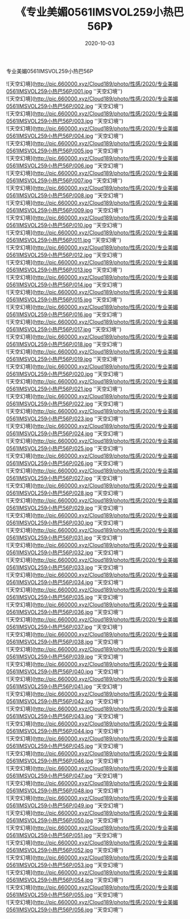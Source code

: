 ﻿---
layout: post
title:  《专业美媚0561IMSVOL259小热巴56P》
date:   2020-10-03
img: http://pic.660000.xyz/Cloud189/photo/性感/2020/专业美媚0561IMSVOL259小热巴56P/000.jpg
categories: [美女, 性感, 泳衣]
---

专业美媚0561IMSVOL259小热巴56P



![天空幻境](http://pic.660000.xyz/Cloud189/photo/性感/2020/专业美媚0561IMSVOL259小热巴56P/001.jpg ''天空幻境'') <br>
![天空幻境](http://pic.660000.xyz/Cloud189/photo/性感/2020/专业美媚0561IMSVOL259小热巴56P/002.jpg ''天空幻境'') <br>
![天空幻境](http://pic.660000.xyz/Cloud189/photo/性感/2020/专业美媚0561IMSVOL259小热巴56P/003.jpg ''天空幻境'') <br>
![天空幻境](http://pic.660000.xyz/Cloud189/photo/性感/2020/专业美媚0561IMSVOL259小热巴56P/004.jpg ''天空幻境'') <br>
![天空幻境](http://pic.660000.xyz/Cloud189/photo/性感/2020/专业美媚0561IMSVOL259小热巴56P/005.jpg ''天空幻境'') <br>
![天空幻境](http://pic.660000.xyz/Cloud189/photo/性感/2020/专业美媚0561IMSVOL259小热巴56P/006.jpg ''天空幻境'') <br>
![天空幻境](http://pic.660000.xyz/Cloud189/photo/性感/2020/专业美媚0561IMSVOL259小热巴56P/007.jpg ''天空幻境'') <br>
![天空幻境](http://pic.660000.xyz/Cloud189/photo/性感/2020/专业美媚0561IMSVOL259小热巴56P/008.jpg ''天空幻境'') <br>
![天空幻境](http://pic.660000.xyz/Cloud189/photo/性感/2020/专业美媚0561IMSVOL259小热巴56P/009.jpg ''天空幻境'') <br>
![天空幻境](http://pic.660000.xyz/Cloud189/photo/性感/2020/专业美媚0561IMSVOL259小热巴56P/010.jpg ''天空幻境'') <br>
![天空幻境](http://pic.660000.xyz/Cloud189/photo/性感/2020/专业美媚0561IMSVOL259小热巴56P/011.jpg ''天空幻境'') <br>
![天空幻境](http://pic.660000.xyz/Cloud189/photo/性感/2020/专业美媚0561IMSVOL259小热巴56P/012.jpg ''天空幻境'') <br>
![天空幻境](http://pic.660000.xyz/Cloud189/photo/性感/2020/专业美媚0561IMSVOL259小热巴56P/013.jpg ''天空幻境'') <br>
![天空幻境](http://pic.660000.xyz/Cloud189/photo/性感/2020/专业美媚0561IMSVOL259小热巴56P/014.jpg ''天空幻境'') <br>
![天空幻境](http://pic.660000.xyz/Cloud189/photo/性感/2020/专业美媚0561IMSVOL259小热巴56P/015.jpg ''天空幻境'') <br>
![天空幻境](http://pic.660000.xyz/Cloud189/photo/性感/2020/专业美媚0561IMSVOL259小热巴56P/016.jpg ''天空幻境'') <br>
![天空幻境](http://pic.660000.xyz/Cloud189/photo/性感/2020/专业美媚0561IMSVOL259小热巴56P/017.jpg ''天空幻境'') <br>
![天空幻境](http://pic.660000.xyz/Cloud189/photo/性感/2020/专业美媚0561IMSVOL259小热巴56P/018.jpg ''天空幻境'') <br>
![天空幻境](http://pic.660000.xyz/Cloud189/photo/性感/2020/专业美媚0561IMSVOL259小热巴56P/019.jpg ''天空幻境'') <br>
![天空幻境](http://pic.660000.xyz/Cloud189/photo/性感/2020/专业美媚0561IMSVOL259小热巴56P/020.jpg ''天空幻境'') <br>
![天空幻境](http://pic.660000.xyz/Cloud189/photo/性感/2020/专业美媚0561IMSVOL259小热巴56P/021.jpg ''天空幻境'') <br>
![天空幻境](http://pic.660000.xyz/Cloud189/photo/性感/2020/专业美媚0561IMSVOL259小热巴56P/022.jpg ''天空幻境'') <br>
![天空幻境](http://pic.660000.xyz/Cloud189/photo/性感/2020/专业美媚0561IMSVOL259小热巴56P/023.jpg ''天空幻境'') <br>
![天空幻境](http://pic.660000.xyz/Cloud189/photo/性感/2020/专业美媚0561IMSVOL259小热巴56P/024.jpg ''天空幻境'') <br>
![天空幻境](http://pic.660000.xyz/Cloud189/photo/性感/2020/专业美媚0561IMSVOL259小热巴56P/025.jpg ''天空幻境'') <br>
![天空幻境](http://pic.660000.xyz/Cloud189/photo/性感/2020/专业美媚0561IMSVOL259小热巴56P/026.jpg ''天空幻境'') <br>
![天空幻境](http://pic.660000.xyz/Cloud189/photo/性感/2020/专业美媚0561IMSVOL259小热巴56P/027.jpg ''天空幻境'') <br>
![天空幻境](http://pic.660000.xyz/Cloud189/photo/性感/2020/专业美媚0561IMSVOL259小热巴56P/028.jpg ''天空幻境'') <br>
![天空幻境](http://pic.660000.xyz/Cloud189/photo/性感/2020/专业美媚0561IMSVOL259小热巴56P/029.jpg ''天空幻境'') <br>
![天空幻境](http://pic.660000.xyz/Cloud189/photo/性感/2020/专业美媚0561IMSVOL259小热巴56P/030.jpg ''天空幻境'') <br>
![天空幻境](http://pic.660000.xyz/Cloud189/photo/性感/2020/专业美媚0561IMSVOL259小热巴56P/031.jpg ''天空幻境'') <br>
![天空幻境](http://pic.660000.xyz/Cloud189/photo/性感/2020/专业美媚0561IMSVOL259小热巴56P/032.jpg ''天空幻境'') <br>
![天空幻境](http://pic.660000.xyz/Cloud189/photo/性感/2020/专业美媚0561IMSVOL259小热巴56P/033.jpg ''天空幻境'') <br>
![天空幻境](http://pic.660000.xyz/Cloud189/photo/性感/2020/专业美媚0561IMSVOL259小热巴56P/034.jpg ''天空幻境'') <br>
![天空幻境](http://pic.660000.xyz/Cloud189/photo/性感/2020/专业美媚0561IMSVOL259小热巴56P/035.jpg ''天空幻境'') <br>
![天空幻境](http://pic.660000.xyz/Cloud189/photo/性感/2020/专业美媚0561IMSVOL259小热巴56P/036.jpg ''天空幻境'') <br>
![天空幻境](http://pic.660000.xyz/Cloud189/photo/性感/2020/专业美媚0561IMSVOL259小热巴56P/037.jpg ''天空幻境'') <br>
![天空幻境](http://pic.660000.xyz/Cloud189/photo/性感/2020/专业美媚0561IMSVOL259小热巴56P/038.jpg ''天空幻境'') <br>
![天空幻境](http://pic.660000.xyz/Cloud189/photo/性感/2020/专业美媚0561IMSVOL259小热巴56P/039.jpg ''天空幻境'') <br>
![天空幻境](http://pic.660000.xyz/Cloud189/photo/性感/2020/专业美媚0561IMSVOL259小热巴56P/040.jpg ''天空幻境'') <br>
![天空幻境](http://pic.660000.xyz/Cloud189/photo/性感/2020/专业美媚0561IMSVOL259小热巴56P/041.jpg ''天空幻境'') <br>
![天空幻境](http://pic.660000.xyz/Cloud189/photo/性感/2020/专业美媚0561IMSVOL259小热巴56P/042.jpg ''天空幻境'') <br>
![天空幻境](http://pic.660000.xyz/Cloud189/photo/性感/2020/专业美媚0561IMSVOL259小热巴56P/043.jpg ''天空幻境'') <br>
![天空幻境](http://pic.660000.xyz/Cloud189/photo/性感/2020/专业美媚0561IMSVOL259小热巴56P/044.jpg ''天空幻境'') <br>
![天空幻境](http://pic.660000.xyz/Cloud189/photo/性感/2020/专业美媚0561IMSVOL259小热巴56P/045.jpg ''天空幻境'') <br>
![天空幻境](http://pic.660000.xyz/Cloud189/photo/性感/2020/专业美媚0561IMSVOL259小热巴56P/046.jpg ''天空幻境'') <br>
![天空幻境](http://pic.660000.xyz/Cloud189/photo/性感/2020/专业美媚0561IMSVOL259小热巴56P/047.jpg ''天空幻境'') <br>
![天空幻境](http://pic.660000.xyz/Cloud189/photo/性感/2020/专业美媚0561IMSVOL259小热巴56P/048.jpg ''天空幻境'') <br>
![天空幻境](http://pic.660000.xyz/Cloud189/photo/性感/2020/专业美媚0561IMSVOL259小热巴56P/049.jpg ''天空幻境'') <br>
![天空幻境](http://pic.660000.xyz/Cloud189/photo/性感/2020/专业美媚0561IMSVOL259小热巴56P/050.jpg ''天空幻境'') <br>
![天空幻境](http://pic.660000.xyz/Cloud189/photo/性感/2020/专业美媚0561IMSVOL259小热巴56P/051.jpg ''天空幻境'') <br>
![天空幻境](http://pic.660000.xyz/Cloud189/photo/性感/2020/专业美媚0561IMSVOL259小热巴56P/052.jpg ''天空幻境'') <br>
![天空幻境](http://pic.660000.xyz/Cloud189/photo/性感/2020/专业美媚0561IMSVOL259小热巴56P/053.jpg ''天空幻境'') <br>
![天空幻境](http://pic.660000.xyz/Cloud189/photo/性感/2020/专业美媚0561IMSVOL259小热巴56P/054.jpg ''天空幻境'') <br>
![天空幻境](http://pic.660000.xyz/Cloud189/photo/性感/2020/专业美媚0561IMSVOL259小热巴56P/055.jpg ''天空幻境'') <br>
![天空幻境](http://pic.660000.xyz/Cloud189/photo/性感/2020/专业美媚0561IMSVOL259小热巴56P/056.jpg ''天空幻境'') <br>